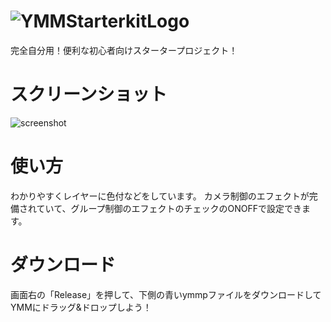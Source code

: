 # ![YMMStarterkitLogo](https://github.com/RainKasa/YMMStarterKit/assets/169892076/39b8f29f-ae6f-4703-86e3-b8bce4bdc487)
完全自分用！便利な初心者向けスタータープロジェクト！
# スクリーンショット
![screenshot](https://github.com/RainKasa/YMMStarterKit/assets/169892076/2dee3169-e6f9-4f06-9956-568b20c18eba)
# 使い方
わかりやすくレイヤーに色付などをしています。
カメラ制御のエフェクトが完備されていて、グループ制御のエフェクトのチェックのONOFFで設定できます。
# ダウンロード
画面右の「Release」を押して、下側の青いymmpファイルをダウンロードしてYMMにドラッグ&ドロップしよう！

